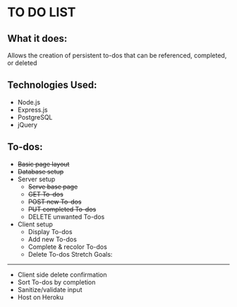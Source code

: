 TO DO LIST
==========
What it does:
-------------
Allows the creation of persistent to-dos that can be referenced, completed, or
deleted

Technologies Used:
------------------
* Node.js
* Express.js
* PostgreSQL
* jQuery

To-dos:
-------
* ~~Basic page layout~~
* ~~Database setup~~
* Server setup
    * ~~Serve base page~~
    * ~~GET To-dos~~
    * ~~POST new To-dos~~
    * ~~PUT completed To-dos~~
    * DELETE unwanted To-dos
* Client setup
    * Display To-dos
    * Add new To-dos
    * Complete & recolor To-dos
    * Delete To-dos
Stretch Goals:
--------------
* Client side delete confirmation
* Sort To-dos by completion
* Sanitize/validate input
* Host on Heroku
